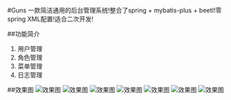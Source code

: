 #Guns
一款简洁通用的后台管理系统!整合了spring + mybatis-plus + beetl!零spring XML配置!适合二次开发!

##功能简介
1. 用户管理
2. 角色管理
3. 菜单管理
4. 日志管理

##效果图
![效果图](http://git.oschina.net/uploads/images/2017/0406/235944_e724c701_551203.png "效果图")
![效果图](http://git.oschina.net/uploads/images/2017/0407/001345_ca4643e8_551203.png "效果图")
![效果图](http://git.oschina.net/uploads/images/2017/0407/000003_d76a040f_551203.png "效果图")
![效果图](http://git.oschina.net/uploads/images/2017/0407/000011_479a07d3_551203.png "效果图")
![效果图](http://git.oschina.net/uploads/images/2017/0407/000026_c15a6431_551203.png "效果图")
![效果图](http://git.oschina.net/uploads/images/2017/0407/001357_dfbb561e_551203.png "效果图")
![效果图](http://git.oschina.net/uploads/images/2017/0407/000039_93d07cb7_551203.png "效果图")